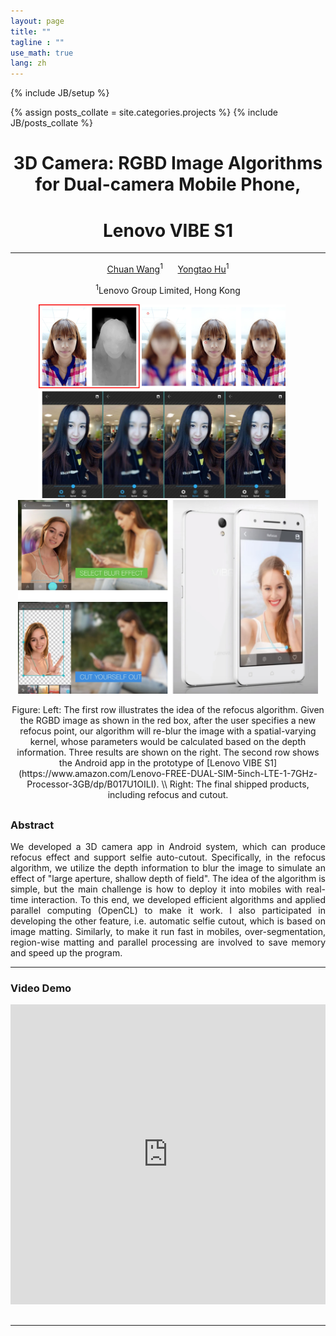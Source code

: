 ```yaml
---
layout: page
title: ""
tagline : ""
use_math: true
lang: zh
---
```

{% include JB/setup %}

{% assign posts_collate = site.categories.projects %}
{% include JB/posts_collate %}

<link rel="stylesheet" href="/glyphicons/css/glyphicons.css">

<h1 style="text-align:center;">3D Camera: RGBD Image Algorithms for Dual-camera Mobile Phone, </h1>
<h1 style="text-align:center;">Lenovo VIBE S1</h1>


---

<p style="text-align:center;">
	<a href="http://i.cs.hku.hk/~cwang/">Chuan Wang</a><sup>1</sup>
	&nbsp;&nbsp;&nbsp;&nbsp;
	<a href="http://herohuyongtao.github.io/">Yongtao Hu</a><sup>1</sup>
</p>

<p style="text-align:center;">
	<sup>1</sup>Lenovo Group Limited, Hong Kong
</p>

<p style="text-align:center;">
	<img src="3dcam-1.jpg" alt="demo" style="height: 310px;">
	&nbsp;&nbsp;&nbsp;&nbsp;
	<img src="3dcam-2.jpg" alt="finalprod" style="height: 310px;">
</p>

<p style="margin-bottom: 30px; text-align:center;" markdown="1">
	Figure: Left: The first row illustrates the idea of the refocus algorithm. Given the RGBD image as shown in the red box, after the user specifies a new refocus point, our algorithm will re-blur the image with a spatial-varying kernel, whose parameters would be calculated based on the depth information. Three results are shown on the right. The second row shows the Android app in the prototype of [Lenovo VIBE S1](https://www.amazon.com/Lenovo-FREE-DUAL-SIM-5inch-LTE-1-7GHz-Processor-3GB/dp/B017U1OILI). \\
	Right: The final shipped products, including refocus and cutout.
</p>

### Abstract
<p style="text-align: justify; text-justify: inter-word;" markdown="1">
	We developed a 3D camera app in Android system, which can produce refocus effect and support selfie auto-cutout. Specifically, in the refocus algorithm, we utilize the depth information to blur the image to simulate an effect of "large aperture, shallow depth of field". The idea of the algorithm is simple, but the main challenge is how to deploy it into mobiles with real-time interaction. To this end, we developed efficient algorithms and applied parallel computing (OpenCL) to make it work. I also participated in developing the other feature, i.e. automatic selfie cutout, which is based on image matting. Similarly, to make it run fast in mobiles, over-segmentation, region-wise matting and parallel processing are involved to save memory and speed up the program.
</p>

---

### Video Demo

<p style="margin-bottom: 30px; text-align:center; width=100%;">
<iframe width="100%" height="480" src="https://www.youtube.com/embed/8gFGsBY3rzg" frameborder="0" allowfullscreen></iframe>
</p>

---

<!--<table style="width:100%">
<col width="20%">
<col width="10">
<col >

</table>-->

<style type="text/css">
td {
    border: 0.5px;
    vertical-align: center;
    text-align: left;
}
</style>
